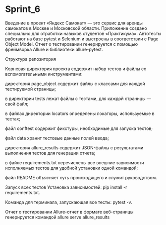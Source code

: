 # Sprint_6
Введение в проект
«Яндекс Самокат» — это сервис для аренды самокатов в Москве и Московской области. Приложение создано специально для отработки навыков студентов «Практикума». Автотесты работают на базе pytest и Selenium и выстроены в соответствии с Page Object Model. Отчет о тестировании генерируется с помощью фреймворка Allure и библиотеки allure-pytest.

Структура репозитория

Корневая директория проекта содержит набор тестов и файлы со вспомогательными инструментами:

директория page_object содержит файлы с классами для каждой тестируемой страницы;

в директории tests лежат файлы с тестами, для каждой страницы — свой файл;

в файлах директории locators определены локаторы, используемые в тестах;

файл conftest содержит фикстуры, необходимые для запуска тестов;

файл data хранит тестовые данные полей ввода;

директория allure_results содержит JSON-файлы с результатами выполнения тестов для генерации отчета;

в файле requirements.txt перечислены все внешние зависимости исполняемых тестов для удобной установки одной командой;

файл README объясняет суть происходящего и служит руководством.

Запуск всех тестов
Установка зависимостей: pip install -r requirements.txt.

Команда для терминала, запускающая все тесты: pytest -v.

Отчет о тестировании
Allure-отчет в формате веб-страницы генерируется командой allure serve allure_results

